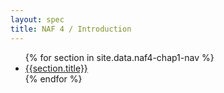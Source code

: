 ```yaml
---
layout: spec
title: NAF 4 / Introduction
---
```

<ul>
{% for section in site.data.naf4-chap1-nav %}
  <li><a href="{{section.url}}.html">{{section.title}}</a></li>
{% endfor %}
</ul>

